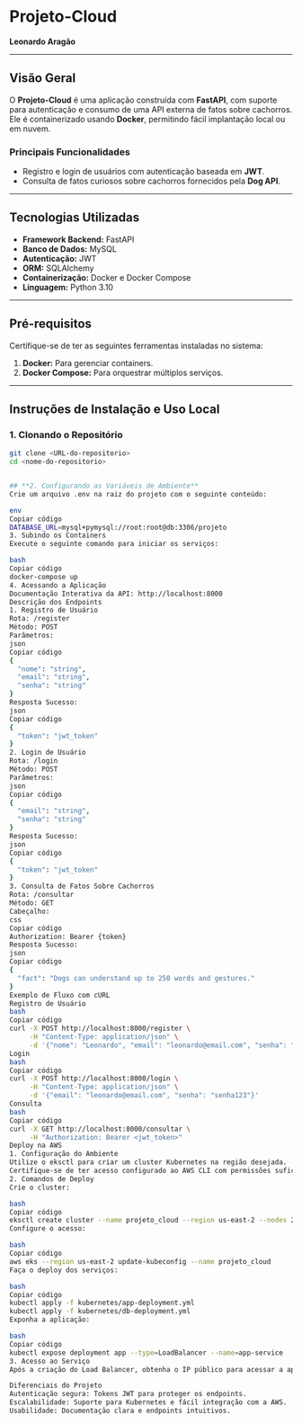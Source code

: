# Projeto-Cloud  
**Leonardo Aragão**  

---

## **Visão Geral**  

O **Projeto-Cloud** é uma aplicação construída com **FastAPI**, com suporte para autenticação e consumo de uma API externa de fatos sobre cachorros. Ele é containerizado usando **Docker**, permitindo fácil implantação local ou em nuvem.  

### **Principais Funcionalidades**  
- Registro e login de usuários com autenticação baseada em **JWT**.  
- Consulta de fatos curiosos sobre cachorros fornecidos pela **Dog API**.  

---

## **Tecnologias Utilizadas**  
- **Framework Backend:** FastAPI  
- **Banco de Dados:** MySQL  
- **Autenticação:** JWT  
- **ORM:** SQLAlchemy  
- **Containerização:** Docker e Docker Compose  
- **Linguagem:** Python 3.10  

---

## **Pré-requisitos**  

Certifique-se de ter as seguintes ferramentas instaladas no sistema:  
1. **Docker:** Para gerenciar containers.  
2. **Docker Compose:** Para orquestrar múltiplos serviços.  

---

## **Instruções de Instalação e Uso Local**  

### **1. Clonando o Repositório**  
```bash
git clone <URL-do-repositorio>
cd <nome-do-repositorio>


## **2. Configurando as Variáveis de Ambiente**
Crie um arquivo .env na raiz do projeto com o seguinte conteúdo:

env
Copiar código
DATABASE_URL=mysql+pymysql://root:root@db:3306/projeto
3. Subindo os Containers
Execute o seguinte comando para iniciar os serviços:

bash
Copiar código
docker-compose up
4. Acessando a Aplicação
Documentação Interativa da API: http://localhost:8000
Descrição dos Endpoints
1. Registro de Usuário
Rota: /register
Método: POST
Parâmetros:
json
Copiar código
{
  "nome": "string",
  "email": "string",
  "senha": "string"
}
Resposta Sucesso:
json
Copiar código
{
  "token": "jwt_token"
}
2. Login de Usuário
Rota: /login
Método: POST
Parâmetros:
json
Copiar código
{
  "email": "string",
  "senha": "string"
}
Resposta Sucesso:
json
Copiar código
{
  "token": "jwt_token"
}
3. Consulta de Fatos Sobre Cachorros
Rota: /consultar
Método: GET
Cabeçalho:
css
Copiar código
Authorization: Bearer {token}
Resposta Sucesso:
json
Copiar código
{
  "fact": "Dogs can understand up to 250 words and gestures."
}
Exemplo de Fluxo com cURL
Registro de Usuário
bash
Copiar código
curl -X POST http://localhost:8000/register \
     -H "Content-Type: application/json" \
     -d '{"nome": "Leonardo", "email": "leonardo@email.com", "senha": "senha123"}'
Login
bash
Copiar código
curl -X POST http://localhost:8000/login \
     -H "Content-Type: application/json" \
     -d '{"email": "leonardo@email.com", "senha": "senha123"}'
Consulta
bash
Copiar código
curl -X GET http://localhost:8000/consultar \
     -H "Authorization: Bearer <jwt_token>"
Deploy na AWS
1. Configuração do Ambiente
Utilize o eksctl para criar um cluster Kubernetes na região desejada.
Certifique-se de ter acesso configurado ao AWS CLI com permissões suficientes.
2. Comandos de Deploy
Crie o cluster:

bash
Copiar código
eksctl create cluster --name projeto_cloud --region us-east-2 --nodes 2
Configure o acesso:

bash
Copiar código
aws eks --region us-east-2 update-kubeconfig --name projeto_cloud
Faça o deploy dos serviços:

bash
Copiar código
kubectl apply -f kubernetes/app-deployment.yml
kubectl apply -f kubernetes/db-deployment.yml
Exponha a aplicação:

bash
Copiar código
kubectl expose deployment app --type=LoadBalancer --name=app-service
3. Acesso ao Serviço
Após a criação do Load Balancer, obtenha o IP público para acessar a aplicação diretamente.

Diferenciais do Projeto
Autenticação segura: Tokens JWT para proteger os endpoints.
Escalabilidade: Suporte para Kubernetes e fácil integração com a AWS.
Usabilidade: Documentação clara e endpoints intuitivos.

